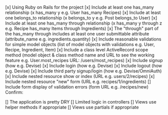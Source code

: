   [x] Using Ruby on Rails for the project
  [x] Include at least one has_many relationship (x has_many y e.g. User has_many Recipes)
  [x]  Include at least one belongs_to relationship (x belongs_to y e.g. Post belongs_to User)
  [x] Include at least one has_many through relationship (x has_many y through z e.g. Recipe   has_many Items through Ingredients)
  [x] The "through" part of the has_many through includes at least one user submittable attribute (attribute_name e.g. ingredients.quantity)
  [x] Include reasonable validations for simple model objects (list of model objects with validations e.g. User, Recipe, Ingredient, Item)
  [x] Include a class level ActiveRecord scope method (model object & class method name and URL to see the working feature e.g. User.most_recipes URL: /users/most_recipes)
  [x] Include signup (how e.g. Devise)
  [x] Include login (how e.g. Devise)
  [x] Include logout (how e.g. Devise)
  [x] Include third party signup/login (how e.g. Devise/OmniAuth)
  [x] Include nested resource show or index (URL e.g. users/2/recipes)
  [x] Include nested resource "new" form (URL e.g. recipes/1/ingredients)
  [] Include form display of validation errors (form URL e.g. /recipes/new)
Confirm:

 [] The application is pretty DRY
 [] Limited logic in controllers
 [] Views use helper methods if appropriate
 [] Views use partials if appropriate
